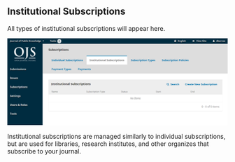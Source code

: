 ## Institutional Subscriptions

All types of institutional subscriptions will appear here.

![](/assets/learning-ojs3.1-jm-subscriptions-instit.PNG)

Institutional subscriptions are managed similarly to individual subscriptions, but are used for libraries, research institutes, and other organizes that subscribe to your journal.

